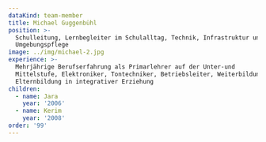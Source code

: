```yaml
---
dataKind: team-member
title: Michael Guggenbühl
position: >-
  Schulleitung, Lernbegleiter im Schulalltag, Technik, Infrastruktur und
  Umgebungspflege
image: ../img/michael-2.jpg
experience: >-
  Mehrjährige Berufserfahrung als Primarlehrer auf der Unter-und
  Mittelstufe, Elektroniker, Tontechniker, Betriebsleiter, Weiterbildung:
  Elternbildung in integrativer Erziehung
children:
  - name: Jara
    year: '2006'
  - name: Kerim
    year: '2008'
order: '99'
---
```



